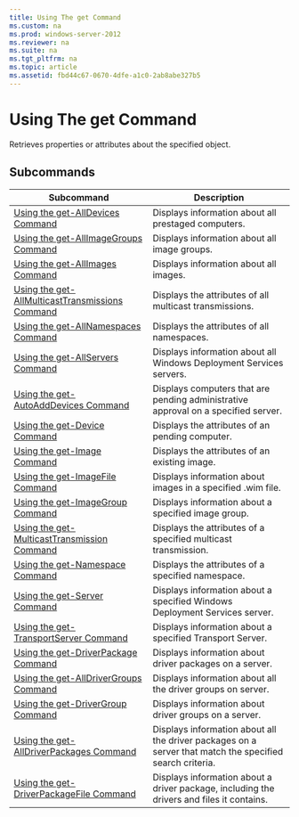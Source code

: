 ```yaml
---
title: Using The get Command
ms.custom: na
ms.prod: windows-server-2012
ms.reviewer: na
ms.suite: na
ms.tgt_pltfrm: na
ms.topic: article
ms.assetid: fbd44c67-0670-4dfe-a1c0-2ab8abe327b5
---
```

# Using The get Command
Retrieves properties or attributes about the specified object.

## Subcommands

|Subcommand|Description|
|--------------|---------------|
|[Using the get-AllDevices Command](using-the-get-command/Using-the-get-AllDevices-Command.md)|Displays information about all prestaged computers.|
|[Using the get-AllImageGroups Command](using-the-get-command/Using-the-get-AllImageGroups-Command.md)|Displays information about all image groups.|
|[Using the get-AllImages Command](using-the-get-command/Using-the-get-AllImages-Command.md)|Displays information about all images.|
|[Using the get-AllMulticastTransmissions Command](using-the-get-command/Using-the-get-AllMulticastTransmissions-Command.md)|Displays the attributes of all multicast transmissions.|
|[Using the get-AllNamespaces Command](using-the-get-command/Using-the-get-AllNamespaces-Command.md)|Displays the attributes of all namespaces.|
|[Using the get-AllServers Command](using-the-get-command/Using-the-get-AllServers-Command.md)|Displays information about all Windows Deployment Services servers.|
|[Using the get-AutoAddDevices Command](using-the-get-command/Using-the-get-AutoAddDevices-Command.md)|Displays computers that are pending administrative approval on a specified server.|
|[Using the get-Device Command](using-the-get-command/Using-the-get-Device-Command.md)|Displays the attributes of an pending computer.|
|[Using the get-Image Command](using-the-get-command/Using-the-get-Image-Command.md)|Displays the attributes of an existing image.|
|[Using the get-ImageFile Command](using-the-get-command/Using-the-get-ImageFile-Command.md)|Displays information about images in a specified .wim file.|
|[Using the get-ImageGroup Command](using-the-get-command/Using-the-get-ImageGroup-Command.md)|Displays information about a specified image group.|
|[Using the get-MulticastTransmission Command](using-the-get-command/Using-the-get-MulticastTransmission-Command.md)|Displays the attributes of a specified multicast transmission.|
|[Using the get-Namespace Command](using-the-get-command/Using-the-get-Namespace-Command.md)|Displays the attributes of a specified namespace.|
|[Using the get-Server Command](using-the-get-command/Using-the-get-Server-Command.md)|Displays information about a specified Windows Deployment Services server.|
|[Using the get-TransportServer Command](using-the-get-command/Using-the-get-TransportServer-Command.md)|Displays information about a specified Transport Server.|
|[Using the get-DriverPackage Command](using-the-get-command/Using-the-get-DriverPackage-Command.md)|Displays information about driver packages on a server.|
|[Using the get-AllDriverGroups Command](using-the-get-command/Using-the-get-AllDriverGroups-Command.md)|Displays information about all the driver groups on server.|
|[Using the get-DriverGroup Command](using-the-get-command/Using-the-get-DriverGroup-Command.md)|Displays information about driver groups on a server.|
|[Using the get-AllDriverPackages Command](using-the-get-command/Using-the-get-AllDriverPackages-Command.md)|Displays information about all the driver packages on a server that match the specified search criteria.|
|[Using the get-DriverPackageFile Command](using-the-get-command/Using-the-get-DriverPackageFile-Command.md)|Displays information about a driver package, including the drivers and files it contains.|


